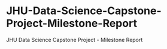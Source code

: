 # JHU-Data-Science-Capstone-Project-Milestone-Report
JHU Data Science Capstone Project -  Milestone Report
